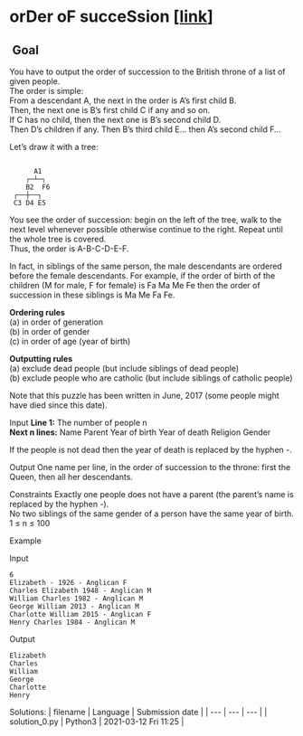 # orDer oF succeSsion \[[link](https://www.codingame.com/training/easy/order-of-succession)\]


 Goal
-----


You have to output the order of succession to the British throne of a list of given people.  
The order is simple:  
From a descendant A, the next in the order is A’s first child B.  
Then, the next one is B’s first child C if any and so on.  
If C has no child, then the next one is B’s second child D.  
Then D’s children if any. Then B’s third child E… then A’s second child F…  
  
Let’s draw it with a tree:  

```
  
      A1  
    ┌─┴─┐  
    B2  F6  
 ┌──┼──┐  
 C3 D4 E5  

```
  
  
You see the order of succession: begin on the left of the tree, walk to the next level whenever possible otherwise continue to the right. Repeat until the whole tree is covered.  
Thus, the order is A-B-C-D-E-F.  
  
In fact, in siblings of the same person, the male descendants are ordered before the female descendants. For example, if the order of birth of the children (M for male, F for female) is Fa Ma Me Fe then the order of succession in these siblings is Ma Me Fa Fe.  
  
**Ordering rules**  
(a) in order of generation  
(b) in order of gender  
(c) in order of age (year of birth)   
  
**Outputting rules**  
(a) exclude dead people (but include siblings of dead people)  
(b) exclude people who are catholic (but include siblings of catholic people)  
  
Note that this puzzle has been written in June, 2017 (some people might have died since this date).



Input
**Line 1:** The number of people n  
**Next n lines:** Name Parent Year of birth Year of death Religion Gender  
  
If the people is not dead then the year of death is replaced by the hyphen -.


Output
One name per line, in the order of succession to the throne: first the Queen, then all her descendants.


Constraints
Exactly one people does not have a parent (the parent’s name is replaced by the hyphen -).  
No two siblings of the same gender of a person have the same year of birth.  
1 ≤ n ≤ 100


Example


Input

```
6
Elizabeth - 1926 - Anglican F
Charles Elizabeth 1948 - Anglican M
William Charles 1982 - Anglican M
George William 2013 - Anglican M
Charlotte William 2015 - Anglican F
Henry Charles 1984 - Anglican M
```



Output

```
Elizabeth
Charles
William
George
Charlotte
Henry
```





Solutions:
| filename | Language | Submission date |
| --- | --- | --- |
| solution_0.py | Python3 | 2021-03-12 Fri 11:25 |
